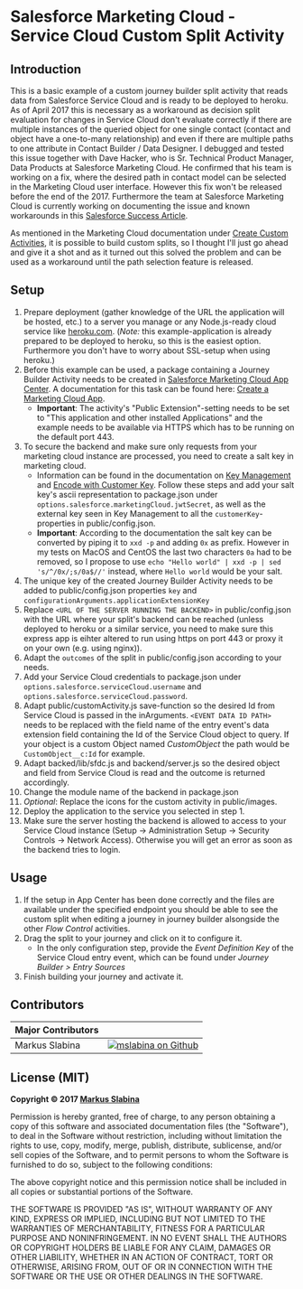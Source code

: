 # Salesforce Marketing Cloud - Service Cloud Custom Split Activity

## Introduction

This is a basic example of a custom journey builder split activity that reads data from Salesforce Service Cloud and is ready to be deployed to heroku. As of April 2017 this is necessary as a workaround as decision split evaluation for changes in Service Cloud don't evaluate correctly if there are multiple instances of the queried object for one single contact (contact and object have a one-to-many relationship) and even if there are multiple paths to one attribute in Contact Builder / Data Designer. I debugged and tested this issue together with Dave Hacker, who is Sr. Technical Product Manager, Data Products at Salesforce Marketing Cloud. He confirmed that his team is working on a fix, where the desired path in contact model can be selected in the Marketing Cloud user interface. However this fix won't be released before the end of the 2017. Furthermore the team at Salesforce Marketing Cloud is currently working on documenting the issue and known workarounds in this [Salesforce Success Article](https://success.salesforce.com/issues_view?id=a1p3A000000f6KZQAY&title=query-engine-needs-to-accept-pathing-information-in-filter).

As mentioned in the Marketing Cloud documentation under [Create Custom Activities](https://developer.salesforce.com/docs/atlas.en-us.noversion.mc-app-development.meta/mc-app-development/creating-activities.htm), it is possible to build custom splits, so I thought I'll just go ahead and give it a shot and as it turned out this solved the problem and can be used as a workaround until the path selection feature is released.

## Setup

1. Prepare deployment (gather knowledge of the URL the application will be hosted, etc.) to a server you manage or any Node.js-ready cloud service like [heroku.com](https://www.heroku.com). (*Note:* this example-application is already prepared to be deployed to heroku, so this is the easiest option. Furthermore you don't have to worry about SSL-setup when using heroku.)
2. Before this example can be used, a package containing a Journey Builder Activity needs to be created in [Salesforce Marketing Cloud App Center](https://appcenter-auth.s1.marketingcloudapps.com). A documentation for this task can be found here: [Create a Marketing Cloud App](https://developer.salesforce.com/docs/atlas.en-us.noversion.mc-app-development.meta/mc-app-development/create-a-mc-app.htm).
	- __Important__: The activity's "Public Extension"-setting needs to be set to "This application and other installed Applications" and the example needs to be available via HTTPS which has to be running on the default port 443.
3. To secure the backend and make sure only requests from your marketing cloud instance are processed, you need to create a salt key in marketing cloud.
	- Information can be found in the documentation on [Key Management](http://help.marketingcloud.com/en/documentation/marketing_cloud/administration/keymanagement/) and [Encode with Customer Key](https://developer.salesforce.com/docs/atlas.en-us.noversion.mc-app-development.meta/mc-app-development/encode-custom-activities-using-jwt-customer-key.htm). Follow these steps and add your salt key's ascii representation to package.json under `options.salesforce.marketingCloud.jwtSecret`, as well as the external key seen in Key Management to all the `customerKey`-properties in public/config.json.
	- __Important__: According to the documentation the salt key can be converted by piping it to `xxd -p` and adding `0x` as prefix. However in my tests on MacOS and CentOS the last two characters `0a` had to be removed, so I propose to use `echo "Hello world" | xxd -p | sed 's/^/0x/;s/0a$//'` instead, where `Hello world` would be your salt.
4. The unique key of the created Journey Builder Activity needs to be added to public/config.json properties `key` and `configurationArguments.applicationExtensionKey`
5. Replace `<URL OF THE SERVER RUNNING THE BACKEND>` in public/config.json with the URL where your split's backend can be reached (unless deployed to heroku or a similar service, you need to make sure this express app is eihter altered to run using https on port 443 or proxy it on your own (e.g. using nginx)).
6. Adapt the `outcomes` of the split in public/config.json according to your needs.
7. Add your Service Cloud credentials to package.json under `options.salesforce.serviceCloud.username` and `options.salesforce.serviceCloud.password`.
8. Adapt public/customActivity.js save-function so the desired Id from Service Cloud is passed in the inArguments. `<EVENT DATA ID PATH>` needs to be replaced with the field name of the entry event's data extension field containing the Id of the Service Cloud object to query. If your object is a custom Object named _CustomObject_ the path would be `CustomObject__c:Id` for example.
9. Adapt backed/lib/sfdc.js and backend/server.js so the desired object and field from Service Cloud is read and the outcome is returned accordingly.
10. Change the module name of the backend in package.json
11. _Optional_: Replace the icons for the custom activity in public/images.
12. Deploy the application to the service you selected in step 1.
13. Make sure the server hosting the backend is allowed to access to your Service Cloud instance (Setup -> Administration Setup -> Security Controls -> Network Access). Otherwise you will get an error as soon as the backend tries to login.

## Usage

1. If the setup in App Center has been done correctly and the files are available under the specified endpoint you should be able to see the custom split when editing a journey in journey builder alsongside the other _Flow Control_ activities.
2. Drag the split to your journey and click on it to configure it.
	- In the only configuration step, provide the _Event Definition Key_ of the Service Cloud entry event, which can be found under _Journey Builder > Entry Sources_
3. Finish building your journey and activate it.

## Contributors

|Major Contributors | |
|:----|----:|
|Markus Slabina |[![mslabina on Github](https://raw.githubusercontent.com/ExactTarget/fuelux/gh-pages/invertocat-sm.png)](https://github.com/mslabina) |

## License (MIT)

__Copyright © 2017 [Markus Slabina](https://github.com/mslabina)__

Permission is hereby granted, free of charge, to any person obtaining a copy of this software and associated documentation files (the "Software"), to deal in the Software without restriction, including without limitation the rights to use, copy, modify, merge, publish, distribute, sublicense, and/or sell copies of the Software, and to permit persons to whom the Software is furnished to do so, subject to the following conditions:

The above copyright notice and this permission notice shall be included in all copies or substantial portions of the Software.

THE SOFTWARE IS PROVIDED "AS IS", WITHOUT WARRANTY OF ANY KIND, EXPRESS OR IMPLIED, INCLUDING BUT NOT LIMITED TO THE WARRANTIES OF MERCHANTABILITY, FITNESS FOR A PARTICULAR PURPOSE AND NONINFRINGEMENT. IN NO EVENT SHALL THE AUTHORS OR COPYRIGHT HOLDERS BE LIABLE FOR ANY CLAIM, DAMAGES OR OTHER LIABILITY, WHETHER IN AN ACTION OF CONTRACT, TORT OR OTHERWISE, ARISING FROM, OUT OF OR IN CONNECTION WITH THE SOFTWARE OR THE USE OR OTHER DEALINGS IN THE SOFTWARE.
